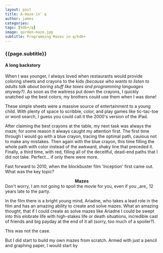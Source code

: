 ```yaml
---
layout: post 
title: A-maze-in' q
author: james
categories: 
tags: [kdb+/q]
image: garden-maze.jpg 
subtitle: Programming Mazes in q/kdb+
---
```

### **{{page.subtitle}}**

#### A long backstory
When I was younger, I always loved when restaurants would provide coloring sheets and crayons to the kids *(because who wants to listen to adults talk about boring stuff like taxes and programming languages anyway?)*. As soon as the waitress put down the crayons, I quickly snatched up the best colors; my brothers could use them when I was done! 

These simple sheets were a massive source of entertainment to a young child. With plenty of space to scribble, color, and play games like tic-tac-toe or word search, I guess you could call it the 2000's version of the iPad.

After claiming the best crayons at the table, my next task was always the maze; for some reason it always caught my attention first. The first time through I would go with a blue crayon, tracing the optimal path, cauious not to make any mistakes. Then again with the blue crayon, this time filling the whole path with color instead of the awkward, shaky line that preceded it. Finally, a third time, with red, filling all of the deceitful, dead-end paths that I did not take. Perfect... if only there were more.

Fast forward to 2010, when the blockbuster film 'Inception' first came out. What was the key topic?
 <center><strong> Mazes </strong></center>
Don't worry, I am not going to spoil the movie for you, even if you _are_ 12 years late to the party. 

In the film there is a bright young mind, Ariadne, who takes a lead role in the film and has an amazing ability to create and solve mazes. What an amazing thought, that if I could create as solve mazes like Ariadne I could be swept into this elobrate life with high-stakes life or death situations, incredible cast of friends and big payday at the end of it all (sorry, too much of a spoiler?). 

This was not the case.

But I did start to build my own mazes from scratch. Armed with just a pencil and graphing paper, I would start by 